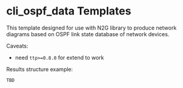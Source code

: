 # cli_ospf_data Templates

This template designed for use with N2G library to produce network diagrams based on OSPF 
link state database of network devices. 

Caveats:

 - need `ttp>=0.8.0` for extend to work

Results structure example:

```
TBD
```